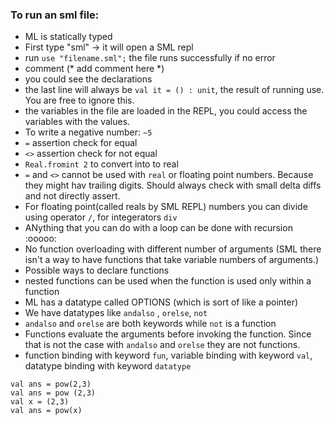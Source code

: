 ### To run an sml file:
- ML is statically typed
- First type "sml" -> it will open a SML repl
- run `use "filename.sml";` the file runs successfully if no error
- comment (* add comment here *)
- you could see the declarations
- the last line will always be `val it = () : unit`, the result of running use. You are free to ignore this.
- the variables in the file are loaded in the REPL, you could access the variables with the values.
- To write a negative number: `~5`
- `=` assertion check for equal
- `<>` assertion check for not equal
- `Real.fromint 2` to convert into to real
- `=` and `<>` cannot be used with `real` or floating point numbers. Because they might hav trailing digits. Should always check with small delta diffs and not directly assert.
- For floating point(called reals by SML REPL) numbers you can divide using operator `/`, for integerators `div`
- ANything that you can do with a loop can be done with recursion :ooooo:
- No function overloading with different number of arguments (SML there isn't a way to have functions that take variable numbers of arguments.)
- Possible ways to declare functions
- nested functions can be used when the function is used only within a function
- ML has a datatype called OPTIONS (which is sort of like a pointer)
- We have datatypes like `andalso` , `orelse`, `not`
- `andalso` and `orelse` are both keywords while `not` is a function
- Functions evaluate the arguments before invoking the function. Since that is not the case with `andalso` and `orelse` they are not functions.
- function binding with keyword `fun`, variable binding with keyword `val`, datatype  binding with keyword `datatype`

```
val ans = pow(2,3)
val ans = pow (2,3)
val x = (2,3)
val ans = pow(x)
```